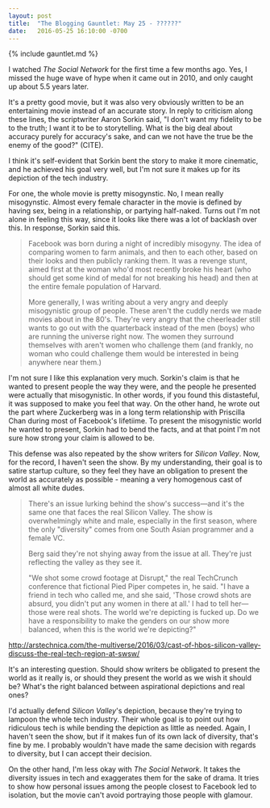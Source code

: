 ```yaml
---
layout: post
title:  "The Blogging Gauntlet: May 25 - ??????"
date:   2016-05-25 16:10:00 -0700
---
```


{% include gauntlet.md %}

I watched *The Social Network* for the first time a few months ago.
Yes, I missed the huge wave of hype when it came out in 2010, and
only caught up about 5.5 years later.

It's a pretty good movie, but it was also very obviously written to
be an entertaining movie instead of an accurate story. In reply to
criticism along these lines, the scriptwriter
Aaron Sorkin said,
"I don't want my fidelity to be to the truth; I want it to be to storytelling. What is the big deal about accuracy purely for accuracy's sake, and can we not have the true be the enemy of the good?"
(CITE).

I think it's self-evident that Sorkin bent the story to make it more cinematic,
and he achieved his goal very well, but I'm not sure it makes up for its
depiction of the tech industry.

For one, the whole movie is pretty misogynstic. No, I mean really misogynstic.
Almost every female character in the movie is defined by having sex, being in
a relationship, or partying half-naked. Turns out I'm not alone in feeling
this way, since it looks like there was a lot of backlash over this.
In response, Sorkin said this.

> Facebook was born during a night of incredibly misogyny. The idea of comparing women to farm animals, and then to each other, based on their looks and then publicly ranking them. It was a revenge stunt, aimed first at the woman who'd most recently broke his heart (who should get some kind of medal for not breaking his head) and then at the entire female population of Harvard.
>
> More generally, I was writing about a very angry and deeply misogynistic group of people. These aren't the cuddly nerds we made movies about in the 80's. They're very angry that the cheerleader still wants to go out with the quarterback instead of the men (boys) who are running the universe right now. The women they surround themselves with aren't women who challenge them (and frankly, no woman who could challenge them would be interested in being anywhere near them.)

I'm not sure I like this explanation very much.
Sorkin's claim is that he wanted to present people the way they were, and the
people he presented were actually that misogynistic. In other words, if you
found this distasteful, it was supposed to make you feel that way.
On the other hand, he wrote out the part where Zuckerberg was in a long term
relationship with Priscilla Chan during most of Facebook's lifetiime. To
present the misogynistic world he wanted to present, Sorkin had to bend
the facts, and at that point I'm not sure how strong your claim is allowed
to be.

This defense was also repeated by the show writers for *Silicon Valley*. Now,
for the record, I haven't seen the show. By my understanding, their goal is
to satire startup culture, so they feel they have an obligation to present
the world as accurately as possible - meaning a very homogenous cast of almost
all white dudes.

> There's an issue lurking behind the show's success—and it's the same one that faces the real Silicon Valley. The show is overwhelmingly white and male, especially in the first season, where the only "diversity" comes from one South Asian programmer and a female VC.
>
> Berg said they're not shying away from the issue at all. They're just reflecting the valley as they see it.
>
> "We shot some crowd footage at Disrupt," the real TechCrunch conference that fictional Pied Piper competes in, he said. "I have a friend in tech who called me, and she said, 'Those crowd shots are absurd, you didn't put any women in there at all.' I had to tell her—those were real shots. The world we're depicting is fucked up. Do we have a responsibility to make the genders on our show more balanced, when this is the world we're depicting?"

http://arstechnica.com/the-multiverse/2016/03/cast-of-hbos-silicon-valley-discuss-the-real-tech-region-at-swsw/

It's an interesting question. Should show writers be obligated to present the
world as it really is, or should they present the world as we wish it should be?
What's the right balanced between aspirational depictions and real ones?

I'd actually defend *Silicon Valley*'s depiction, because they're trying to
lampoon the whole tech industry. Their whole goal is to point out how
ridiculous tech is while bending the depiction as little as needed. Again, I
haven't seen the show, but if it makes fun of its own lack of diversity,
that's fine by me. I probably wouldn't have made the same decision with
regards to diversity, but I can accept their decision.

On the other hand, I'm less okay with *The Social Network*. It takes the
diversity issues in tech and exaggerates them for the sake of drama. It tries
to show how personal issues among the people closest to Facebook led to isolation,
but the movie can't avoid portraying those people with glamour.
